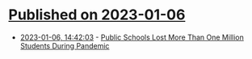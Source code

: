 # [Published on 2023-01-06](index.md)

* [2023-01-06, 14:42:03](https://news.ycombinator.com/item?id=34275084) - [Public Schools Lost More Than One Million Students During Pandemic](https://www.wsj.com/articles/public-schools-lost-more-than-one-million-students-during-pandemic-11672881798)
